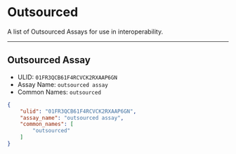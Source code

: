 # Outsourced
A list of Outsourced Assays for use in interoperability.

----------------------------------------

## Outsourced Assay

* ULID: `01FR3QCB61F4RCVCK2RXAAP6GN`
* Assay Name: `outsourced assay`
* Common Names: `outsourced`
```json
{
    "ulid": "01FR3QCB61F4RCVCK2RXAAP6GN",
    "assay_name": "outsourced assay",
    "common_names": [
        "outsourced"
    ]
}
```

